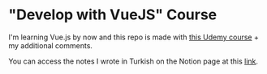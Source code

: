 # "Develop with VueJS" Course

I'm learning Vue.js by now and this repo is made with [this Udemy course](https://www.udemy.com/course/vuejs-2-the-complete-guide/) + my additional comments.

You can access the notes I wrote in Turkish on the Notion page at this [link](https://nafair.notion.site/Udemy-Vue-1a3cfaa680e4456aa90a5481a5857a9c).
